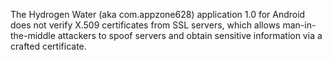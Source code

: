The Hydrogen Water (aka com.appzone628) application 1.0 for Android does not verify X.509 certificates from SSL servers, which allows man-in-the-middle attackers to spoof servers and obtain sensitive information via a crafted certificate.